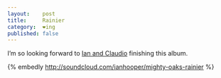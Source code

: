 ```yaml
---
layout:    post
title:     Rainier
category:  ❤ing
published: false
---
```


I’m so looking forward to [Ian and Claudio][mighty_oaks] finishing this album.

{% embedly http://soundcloud.com/ianhooper/mighty-oaks-rainier %}

[mighty_oaks]: http://soundcloud.com/mightyoaksmusic
